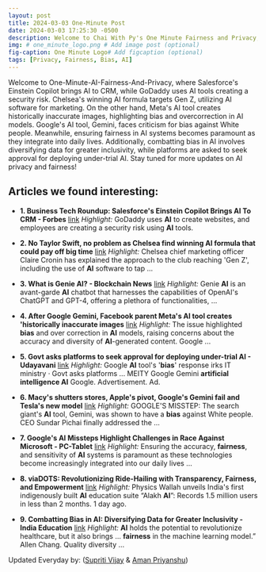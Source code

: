 ```yaml
---
layout: post
title: 2024-03-03 One-Minute Post
date: 2024-03-03 17:25:30 -0500
description: Welcome to Chai With Py's One Minute Fairness and Privacy, which aims to provide you the current happenings in the world of Fairness, Privacy, and AI.
img: # one_minute_logo.png # Add image post (optional)
fig-caption: One Minute Logo# Add figcaption (optional)
tags: [Privacy, Fairness, Bias, AI]
---
```


Welcome to One-Minute-AI-Fairness-And-Privacy, where Salesforce's Einstein Copilot brings AI to CRM, while GoDaddy uses AI tools creating a security risk. Chelsea's winning AI formula targets Gen Z, utilizing AI software for marketing. On the other hand, Meta's AI tool creates historically inaccurate images, highlighting bias and overcorrection in AI models. Google's AI tool, Gemini, faces criticism for bias against White people. Meanwhile, ensuring fairness in AI systems becomes paramount as they integrate into daily lives. Additionally, combatting bias in AI involves diversifying data for greater inclusivity, while platforms are asked to seek approval for deploying under-trial AI. Stay tuned for more updates on AI privacy and fairness!

## Articles we found interesting:

- **1. Business Tech Roundup: Salesforce&#39;s Einstein Copilot Brings <b>AI</b> To CRM - Forbes** [link](https://www.forbes.com/sites/quickerbettertech/2024/03/03/business-tech-roundup-salesforces-einstein-copilot-brings-ai-to-crm/)
_Highlight:_ GoDaddy uses <b>AI</b> to create websites, and employees are creating a security risk using <b>AI</b> tools.

- **2. No Taylor Swift, no problem as Chelsea find winning <b>AI</b> formula that could pay off big time** [link](https://www.football.london/chelsea-fc/news/no-taylor-swift-no-problem-28723081)
_Highlight:_ Chelsea chief marketing officer Claire Cronin has explained the approach to the club reaching &#39;Gen Z&#39;, including the use of <b>AI</b> software to tap&nbsp;...

- **3. What is Genie <b>AI</b>? - Blockchain News** [link](https://blockchain.news/postamp%3Fid%3Dwhat-is-genie-ai)
_Highlight:_ Genie <b>AI</b> is an avant-garde <b>AI</b> chatbot that harnesses the capabilities of OpenAI&#39;s ChatGPT and GPT-4, offering a plethora of functionalities,&nbsp;...

- **4. After Google Gemini, Facebook parent Meta&#39;s <b>AI</b> tool creates &#39;historically inaccurate images** [link](https://timesofindia.indiatimes.com/gadgets-news/after-google-gemini-facebook-parent-metas-ai-tool-creates-historically-inaccurate-images/articleshow/108167833.cms)
_Highlight:_ The issue highlighted <b>bias</b> and over correction in <b>AI</b> models, raising concerns about the accuracy and diversity of <b>AI</b>-generated content. Google&nbsp;...

- **5. Govt asks platforms to seek approval for deploying under-trial <b>AI</b> - Udayavani** [link](https://www.udayavani.com/english-news/govt-asks-platforms-to-seek-approval-for-deploying-under-trial-ai)
_Highlight:_ Google <b>AI</b> tool&#39;s &#39;<b>bias</b>&#39; response irks IT ministry &middot; Govt asks platforms ... MEITY Google Gemini <b>artificial intelligence AI</b> Google. Advertisement. Ad.

- **6. Macy&#39;s shutters stores, Apple&#39;s pivot, Google&#39;s Gemini fail and Tesla&#39;s new model** [link](https://finance.yahoo.com/news/macys-shutters-stores-apples-pivot-161932914.html)
_Highlight:_ GOOGLE&#39;S MISSTEP: The search giant&#39;s <b>AI</b> tool, Gemini, was shown to have a <b>bias</b> against White people. CEO Sundar Pichai finally addressed the&nbsp;...

- **7. Google&#39;s <b>AI</b> Missteps Highlight Challenges in Race Against Microsoft - PC-Tablet** [link](https://pc-tablet.com/googles-ai-missteps-highlight-challenges-in-race-against-microsoft/)
_Highlight:_ Ensuring the accuracy, <b>fairness</b>, and sensitivity of <b>AI</b> systems is paramount as these technologies become increasingly integrated into our daily lives&nbsp;...

- **8. viaDOTS: Revolutionizing Ride-Hailing with Transparency, <b>Fairness</b>, and Empowerment** [link](https://cxotoday.com/interviews/viadots-revolutionizing-ride-hailing-with-transparency-fairness-and-empowerment/)
_Highlight:_ Physics Wallah unveils India&#39;s first indigenously built <b>AI</b> education suite “Alakh <b>AI</b>”: Records 1.5 million users in less than 2 months. 1 day ago.

- **9. Combatting Bias in <b>AI</b>: Diversifying Data for Greater Inclusivity - India Education** [link](https://indiaeducationdiary.in/combatting-bias-in-ai-diversifying-data-for-greater-inclusivity/)
_Highlight:_ <b>AI</b> holds the potential to revolutionize healthcare, but it also brings ... <b>fairness</b> in the machine learning model.” Allen Chang. Quality diversity&nbsp;...


Updated Everyday by: (<a href="https://supritivijay.github.io/">Supriti Vijay</a> & <a href="https://amanpriyanshu.github.io/">Aman Priyanshu</a>)
